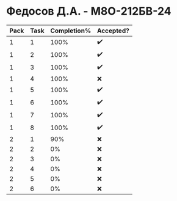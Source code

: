 # Федосов Д.А. - М8О-212БВ-24

| Pack | Task | Completion% | Accepted? |
|------|------|-------------|-----------|
| 1    | 1    | 100%        | ✔️         |
| 1    | 2    | 100%        | ✔️         |
| 1    | 3    | 100%        | ✔️         |
| 1    | 4    | 100%        | ❌         |
| 1    | 5    | 100%        | ✔️         |
| 1    | 6    | 100%        | ✔️         |
| 1    | 7    | 100%        | ✔️         |
| 1    | 8    | 100%        | ✔️         |
| 2    | 1    | 90%         | ❌         |
| 2    | 2    | 0%          | ❌         |
| 2    | 3    | 0%          | ❌         |
| 2    | 4    | 0%          | ❌         |
| 2    | 5    | 0%          | ❌         |
| 2    | 6    | 0%          | ❌         |